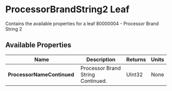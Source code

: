 # ProcessorBrandString2 Leaf

Contains the available properties for a leaf 80000004 - Processor Brand String 2

## Available Properties

| Name | Description | Returns | Units |
| --- | --- | --- | --- |
| **ProcessorNameContinued** | Processor Brand String Continued. | UInt32 | None |
